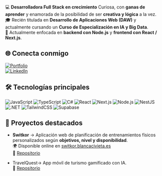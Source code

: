 💻 **Desarrolladora Full Stack en crecimiento** Curiosa, con **ganas de aprender** y enamorada de la posibilidad de ser **creativa y lógica** a la vez.   
🎓 Recién titulada en **Desarrollo de Aplicaciones Web (DAW)** y actualmente cursando un **Curso de Especialización en IA y Big Data**.  
🚀 Actualmente enfocada en **backend con Node.js** y **frontend con React / Next.js**.  




## 🌐 Conecta conmigo
[![Portfolio](https://img.shields.io/badge/🌍%20Portfolio-blancacivieta.es-blue)](https://blancacivieta.es)  
[![LinkedIn](https://img.shields.io/badge/LinkedIn-Blanca%20Civieta-blue?logo=linkedin)](https://linkedin.com/in/blanca-civieta-bermejo-9104a1348/)    




## 🛠️ Tecnologías principales
![JavaScript](https://img.shields.io/badge/JavaScript-F7DF1E?logo=javascript&logoColor=black)
![TypeScript](https://img.shields.io/badge/TypeScript-3178C6?logo=typescript&logoColor=white)
![C#](https://img.shields.io/badge/C%23-239120?logo=c-sharp&logoColor=white)
![React](https://img.shields.io/badge/React-20232A?logo=react&logoColor=61DAFB)
![Next.js](https://img.shields.io/badge/Next.js-000000?logo=nextdotjs&logoColor=white)
![Node.js](https://img.shields.io/badge/Node.js-339933?logo=node.js&logoColor=white)
![NestJS](https://img.shields.io/badge/NestJS-E0234E?logo=nestjs&logoColor=white)
![.NET](https://img.shields.io/badge/.NET-512BD4?logo=dotnet&logoColor=white)
![TailwindCSS](https://img.shields.io/badge/TailwindCSS-06B6D4?logo=tailwindcss&logoColor=white)
![Supabase](https://img.shields.io/badge/Supabase-3ECF8E?logo=supabase&logoColor=white)




## 🚀 Proyectos destacados
- **Switkor** → Aplicación web de planificación de entrenamientos físicos personalizados según **objetivos, nivel y disponibilidad**.  
  🌍 Disponible online en [switkor.blancacivieta.es](https://switkor.blancacivieta.es)  
  🔗 [Repositorio](https://github.com/BCivieta/Switkor)  

- TravelQuest→ App móvil de turismo gamificado con IA.  
  🔗 [Repositorio](https://github.com/BCivieta/TravelQuest)  
 

